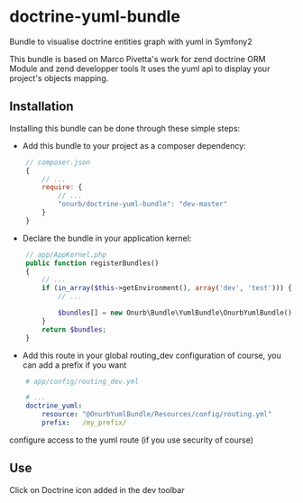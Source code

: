 # doctrine-yuml-bundle
Bundle to visualise doctrine entities graph with yuml in Symfony2

This bundle is based on Marco Pivetta's work for zend doctrine ORM Module and zend developper tools
It uses the yuml api to display your project's objects mapping.


## Installation

Installing this bundle can be done through these simple steps:

- Add this bundle to your project as a composer dependency:
```javascript
    // composer.json
    {
        // ...
        require: {
            // ...
            "onurb/doctrine-yuml-bundle": "dev-master"
        }
    }
```

- Declare the bundle in your application kernel:
```php
    // app/AppKernel.php
    public function registerBundles()
    {
        // ...
        if (in_array($this->getEnvironment(), array('dev', 'test'))) {
            // ...

            $bundles[] = new Onurb\Bundle\YumlBundle\OnurbYumlBundle();
        }
        return $bundles;
    }
```

- Add this route in your global routing_dev configuration
    of course, you can add a prefix if you want
```yml
    # app/config/routing_dev.yml

    # ...
    doctrine_yuml:
        resource: "@OnurbYumlBundle/Resources/config/routing.yml"
        prefix:   /my_prefix/
```

configure access to the yuml route (if you use security of course)

## Use
Click on Doctrine icon added in the dev toolbar
